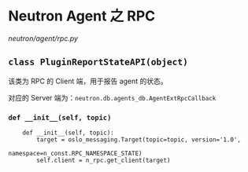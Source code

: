 # Neutron Agent 之 RPC

*neutron/agent/rpc.py*

## `class PluginReportStateAPI(object)`

该类为 RPC 的 Client 端，用于报告 agent 的状态。

对应的 Server 端为：`neutron.db.agents_db.AgentExtRpcCallback`

### `def __init__(self, topic)`

```
    def __init__(self, topic):
        target = oslo_messaging.Target(topic=topic, version='1.0',
                                       namespace=n_const.RPC_NAMESPACE_STATE)
        self.client = n_rpc.get_client(target)
```